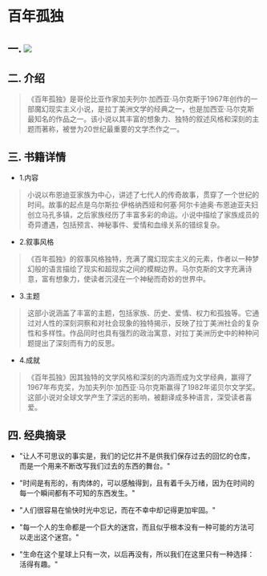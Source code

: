 # 百年孤独

## 一.  ![](013c4057cfbb5b0000018c1bfe501c.png@1280w_1l_2o_100sh.png)

## 二. 介绍

> 《百年孤独》是哥伦比亚作家加夫列尔·加西亚·马尔克斯于1967年创作的一部魔幻现实主义小说，是拉丁美洲文学的经典之一，也是加西亚·马尔克斯最知名的作品之一。该小说以其丰富的想象力、独特的叙述风格和深刻的主题而著称，被誉为20世纪最重要的文学杰作之一。

## 三. 书籍详情
- 1.内容

> 小说以布恩迪亚家族为中心，讲述了七代人的传奇故事，贯穿了一个世纪的时间。故事的起点是乌尔斯拉·伊格纳西娅和何塞·阿尔卡迪奥·布恩迪亚夫妇创立马孔多镇，之后家族经历了丰富多彩的命运。小说中描绘了家族成员的奇异遭遇，包括预言、神秘事件、爱情和血缘关系的错综复杂。

- 2.叙事风格

> 《百年孤独》的叙事风格独特，充满了魔幻现实主义的元素，作者以一种梦幻般的语言描绘了现实和超现实之间的模糊边界。马尔克斯的文字充满诗意，富有想象力，使读者沉浸在一个神秘而奇妙的世界中。

- 3.主题

> 这部小说涵盖了丰富的主题，包括家族、历史、爱情、权力和孤独等。它通过对人性的深刻洞察和对社会现象的独特揭示，反映了拉丁美洲社会的复杂性和多样性。作品同时也具有强烈的政治寓意，对拉丁美洲历史中的种种问题提出了深刻而有力的反思。

- 4.成就

> 《百年孤独》因其独特的文学风格和深刻的内涵而成为文学经典，赢得了1967年布克奖，为加夫列尔·加西亚·马尔克斯赢得了1982年诺贝尔文学奖。这部小说对全球文学产生了深远的影响，被翻译成多种语言，深受读者喜爱。

## 四. 经典摘录

- "让人不可思议的事实是，我们的记忆并不是供我们保存过去的回忆的仓库，而是一个用来不断改写我们过去的东西的舞台。"

- "时间是有形的，有肉体的，可以感触得到，且有着千头万绪，因为在时间的每一个瞬间都有不可知的东西发生。"

- "人们很容易在愉快时光中忘记，而在不幸中却记得更加牢固。"

- "每一个人的生命都是一个巨大的迷宫，而且似乎根本没有一种可能的方法可以走出这个迷宫。"

- "生命在这个星球上只有一次，以后再没有，所以我们在这里只有一种选择：活得有趣。"